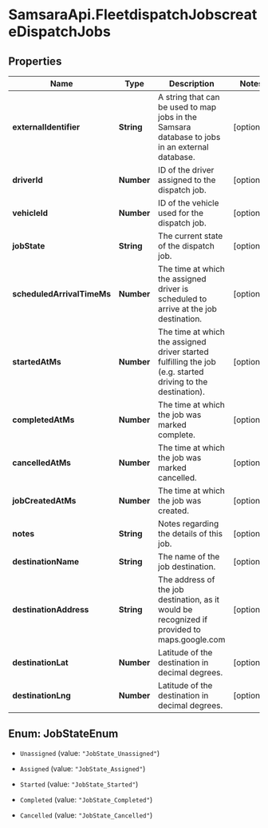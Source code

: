 # SamsaraApi.FleetdispatchJobscreateDispatchJobs

## Properties
Name | Type | Description | Notes
------------ | ------------- | ------------- | -------------
**externalIdentifier** | **String** | A string that can be used to map jobs in the Samsara database to jobs in an external database. | [optional] 
**driverId** | **Number** | ID of the driver assigned to the dispatch job. | [optional] 
**vehicleId** | **Number** | ID of the vehicle used for the dispatch job. | [optional] 
**jobState** | **String** | The current state of the dispatch job. | [optional] 
**scheduledArrivalTimeMs** | **Number** | The time at which the assigned driver is scheduled to arrive at the job destination. | [optional] 
**startedAtMs** | **Number** | The time at which the assigned driver started fulfilling the job (e.g. started driving to the destination). | [optional] 
**completedAtMs** | **Number** | The time at which the job was marked complete. | [optional] 
**cancelledAtMs** | **Number** | The time at which the job was marked cancelled. | [optional] 
**jobCreatedAtMs** | **Number** | The time at which the job was created. | [optional] 
**notes** | **String** | Notes regarding the details of this job. | [optional] 
**destinationName** | **String** | The name of the job destination. | [optional] 
**destinationAddress** | **String** | The address of the job destination, as it would be recognized if provided to maps.google.com | [optional] 
**destinationLat** | **Number** | Latitude of the destination in decimal degrees. | [optional] 
**destinationLng** | **Number** | Latitude of the destination in decimal degrees. | [optional] 


<a name="JobStateEnum"></a>
## Enum: JobStateEnum


* `Unassigned` (value: `"JobState_Unassigned"`)

* `Assigned` (value: `"JobState_Assigned"`)

* `Started` (value: `"JobState_Started"`)

* `Completed` (value: `"JobState_Completed"`)

* `Cancelled` (value: `"JobState_Cancelled"`)




